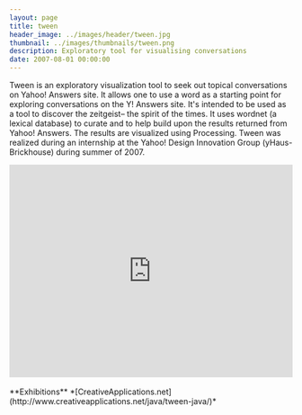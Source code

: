 ```yaml
---
layout: page
title: tween
header_image: ../images/header/tween.jpg
thumbnail: ../images/thumbnails/tween.png
description: Exploratory tool for visualising conversations
date: 2007-08-01 00:00:00
---
```


Tween is an exploratory visualization tool to seek out topical conversations on Yahoo! Answers site. It allows one to use a word as a starting point for exploring conversations on the Y! Answers site. It's intended to be used as a tool to discover the zeitgeist– the spirit of the times. It uses wordnet (a lexical database) to curate and to help build upon the results returned from Yahoo! Answers. The results are visualized using Processing. Tween was realized during an internship at the Yahoo! Design Innovation Group (yHaus-Brickhouse) during summer of 2007.

<div style="padding:75% 0 0 0;position:relative;"><iframe src="https://player.vimeo.com/video/5795368?badge=0&amp;autopause=0&amp;player_id=0&amp;app_id=58479" frameborder="0" allow="autoplay; fullscreen; picture-in-picture" style="position:absolute;top:0;left:0;width:100%;height:100%;" title="Tween"></iframe></div><script src="https://player.vimeo.com/api/player.js"></script>
<br>
**Exhibitions**  
*[CreativeApplications.net](http://www.creativeapplications.net/java/tween-java/)*